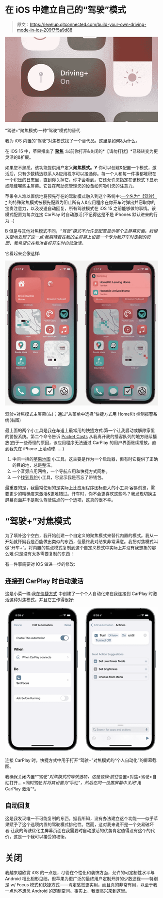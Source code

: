 # 在 iOS 中建立自己的“驾驶”模式

> 原文：<https://levelup.gitconnected.com/build-your-own-driving-mode-in-ios-209f7f5a9d88>

![](img/11205e9c5033ae5310e0933c1f91197f.png)

“驾驶+”聚焦模式:一种“驾驶”模式的替代

我为 iOS 内置的“驾驶”对焦模式找了一个替代品。这里是如何&为什么。

在 iOS 15 中，苹果推出了 [**聚焦**](https://support.apple.com/en-us/HT212608) :以前你打开&关闭的*【请勿打扰】*已经转变为更灵活的&扩展。

如果您不熟悉，该功能提供用户定义**聚焦模式。Y** 你可以创建&配置一个模式，激活后，只有少数精选联系人&应用程序可以接通你。每一个人和每一件事都堆积在一个积压的日志里，直到你关掉它，你才会看到。它还允许您指定在该模式下显示或隐藏哪些主屏幕。它旨在帮助您管理您的设备如何吸引您的注意力。

苹果令人难以置信地将预先存在的驾驶模式融入到这个系统中:[一个名为*【驾驶】*](https://support.apple.com/en-us/HT208090#:~:text=Driving%20Focus%20automatically-,Go%20to%20Settings%20%3E%20Focus%20and%20tap%20Driving.,connected%20to%20car%20Bluetooth%20devices.) 的特殊聚焦模式被预先配置为阻止所有人&应用程序在你开车时弹出并窃取你的宝贵注意力，以及发送自动回复，所有驾驶模式在 iOS 15 之前能够做的事情。该模式配置为每次连接 CarPlay 时自动激活(不记得这是不是 iPhones 默认进来的行为…)

B 但是与其他对焦模式不同，*“驾驶”模式不允许您配置显示哪个主屏幕页面。我很失望地发现了这一点:我期待着在我的主屏幕上设置一个专为我开车时定制的页面，我希望它在我准备好开车时自动激活。*

它看起来会像这样:

![](img/59c2c61e9355ad068068c573550c8819.png)

驾驶+对焦模式主屏幕(左)；通过“从菜单中选择”快捷方式用 HomeKit 控制报警系统(右图)

最上面的两个小工具是我在车道上最常用的快捷方式:第一个让我启动或解除家里的警报系统。第二个命令告诉 [Pocket Casts](https://www.pocketcasts.com/) 从我离开我的播客队列的地方继续播放(由于一些奇怪的原因，该应用程序无法通过 CarPlay 的用户界面继续播放，直到我先在 iPhone 上滚动球……)

1.  中间一排的[苹果地图](https://www.apple.com/maps/) 小工具。这主要是作为一个启动器，但有时它提供了正确的目的地，总是整洁。
2.  一个音频应用网格，一个导航应用和快捷方式网格。
3.  一个[找到我的](https://www.apple.com/icloud/find-my/)小工具，它显示我是否忘了带钱包。

最重要的是，我最常使用的是实际上比应用程序图标更大的小工具:容易浏览，需要更少的精确度来激活&更难错过。开车时，你不会更喜欢这些吗？我发现切换主屏幕页面并不是默认驾驶焦点的一个选项，这真的很不幸。

# “驾驶+”对焦模式

为了填补这个空白，我开始创建一个自定义的聚焦模式来替代内置的模式。我从一开始就怀疑我是否能做出类似的东西，但最终我对结果非常满意。我把对焦模式叫做“开车+”。将内置的焦点模式复制到这个自定义模式中实际上并没有我想象的那么难:只是没有太多需要复制的东西！

有一件事需要对 iOS 做进一步的修改:

## 连接到 CarPlay 时自动激活

这是小菜一碟:我[在快捷方式](https://support.apple.com/guide/shortcuts/create-a-new-personal-automation-apdfbdbd7123/5.0/ios/15.0) 中创建了一个个人自动化来在我连接到 CarPlay 时激活这种对焦模式，并且它工作得很好:

![](img/b6db37cc803465324106a7330e08c4e0.png)

连接 CarPlay 时，快捷方式中用于打开“驾驶+”对焦模式的“个人自动化”的屏幕截图。

我确保关闭内置*“驾驶”*对焦模式的等效选项，这是替换:前往*设置>对焦>驾驶>自动打开… >同时驾驶*并将其设置为*“手动”*，然后在同一设置屏幕中关闭*“用 CarPlay 激活”*。

## 自动回复

这是我发现唯一不可能复制的东西。据我所知，没有办法建立这个功能——似乎苹果赋予了这个选项内置的驾驶模式排他性。然而，这对我来说不是一个交易破坏者:让我的驾驶优化主屏幕页面在我需要时自动激活的优势肯定值得没有这个的代价，这是一个我可以接受的权衡。

# 关闭

我越来越欣赏 iOS 的一点是，尽管在个性化和装饰方面，允许的可定制性水平与 Android 相比相形见绌，但苹果为更广泛的最终用户定制开辟的少数途径——特别是 w/ Focus 模式和快捷方式——肯定感觉更实用，而且真的非常有用，以至于我一点也不想念 Android 的定制空间。事实上，我很高兴来到这里。